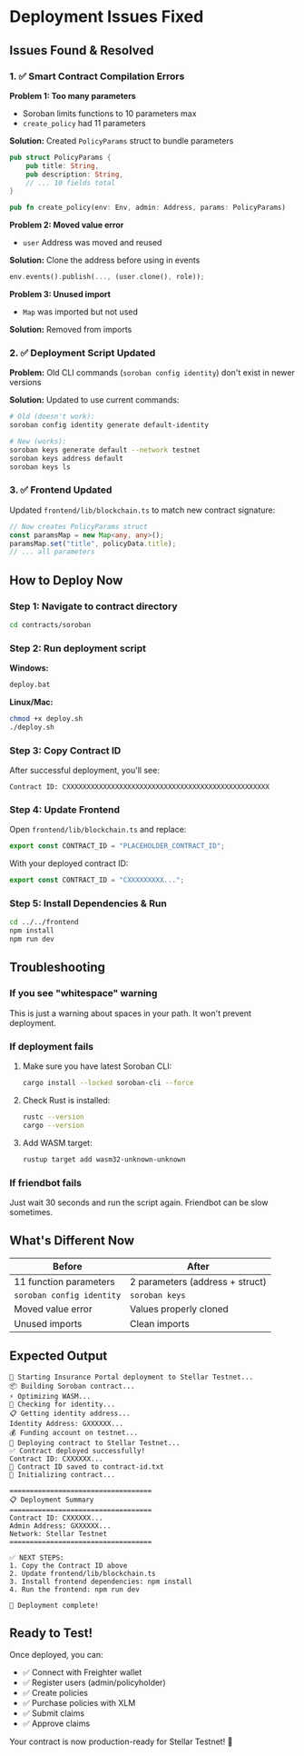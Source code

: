 # Deployment Issues Fixed

## Issues Found & Resolved

### 1. ✅ Smart Contract Compilation Errors

**Problem 1: Too many parameters**
- Soroban limits functions to 10 parameters max
- `create_policy` had 11 parameters

**Solution:** Created `PolicyParams` struct to bundle parameters
```rust
pub struct PolicyParams {
    pub title: String,
    pub description: String,
    // ... 10 fields total
}

pub fn create_policy(env: Env, admin: Address, params: PolicyParams)
```

**Problem 2: Moved value error**
- `user` Address was moved and reused

**Solution:** Clone the address before using in events
```rust
env.events().publish(..., (user.clone(), role));
```

**Problem 3: Unused import**
- `Map` was imported but not used

**Solution:** Removed from imports

### 2. ✅ Deployment Script Updated

**Problem:** Old CLI commands (`soroban config identity`) don't exist in newer versions

**Solution:** Updated to use current commands:
```bash
# Old (doesn't work):
soroban config identity generate default-identity

# New (works):
soroban keys generate default --network testnet
soroban keys address default
soroban keys ls
```

### 3. ✅ Frontend Updated

Updated `frontend/lib/blockchain.ts` to match new contract signature:
```typescript
// Now creates PolicyParams struct
const paramsMap = new Map<any, any>();
paramsMap.set("title", policyData.title);
// ... all parameters
```

## How to Deploy Now

### Step 1: Navigate to contract directory
```bash
cd contracts/soroban
```

### Step 2: Run deployment script

**Windows:**
```bash
deploy.bat
```

**Linux/Mac:**
```bash
chmod +x deploy.sh
./deploy.sh
```

### Step 3: Copy Contract ID
After successful deployment, you'll see:
```
Contract ID: CXXXXXXXXXXXXXXXXXXXXXXXXXXXXXXXXXXXXXXXXXXXXXXXXXX
```

### Step 4: Update Frontend
Open `frontend/lib/blockchain.ts` and replace:
```typescript
export const CONTRACT_ID = "PLACEHOLDER_CONTRACT_ID";
```

With your deployed contract ID:
```typescript
export const CONTRACT_ID = "CXXXXXXXXX...";
```

### Step 5: Install Dependencies & Run
```bash
cd ../../frontend
npm install
npm run dev
```

## Troubleshooting

### If you see "whitespace" warning
This is just a warning about spaces in your path. It won't prevent deployment.

### If deployment fails
1. Make sure you have latest Soroban CLI:
   ```bash
   cargo install --locked soroban-cli --force
   ```

2. Check Rust is installed:
   ```bash
   rustc --version
   cargo --version
   ```

3. Add WASM target:
   ```bash
   rustup target add wasm32-unknown-unknown
   ```

### If friendbot fails
Just wait 30 seconds and run the script again. Friendbot can be slow sometimes.

## What's Different Now

| Before | After |
|--------|-------|
| 11 function parameters | 2 parameters (address + struct) |
| `soroban config identity` | `soroban keys` |
| Moved value error | Values properly cloned |
| Unused imports | Clean imports |

## Expected Output

```
🚀 Starting Insurance Portal deployment to Stellar Testnet...
📦 Building Soroban contract...
⚡ Optimizing WASM...
🔑 Checking for identity...
📋 Getting identity address...
Identity Address: GXXXXXX...
💰 Funding account on testnet...
🚀 Deploying contract to Stellar Testnet...
✅ Contract deployed successfully!
Contract ID: CXXXXXX...
📝 Contract ID saved to contract-id.txt
🔧 Initializing contract...

===================================
📋 Deployment Summary
===================================
Contract ID: CXXXXXX...
Admin Address: GXXXXXX...
Network: Stellar Testnet
===================================

✅ NEXT STEPS:
1. Copy the Contract ID above
2. Update frontend/lib/blockchain.ts
3. Install frontend dependencies: npm install
4. Run the frontend: npm run dev

🎉 Deployment complete!
```

## Ready to Test!

Once deployed, you can:
- ✅ Connect with Freighter wallet
- ✅ Register users (admin/policyholder)
- ✅ Create policies
- ✅ Purchase policies with XLM
- ✅ Submit claims
- ✅ Approve claims

Your contract is now production-ready for Stellar Testnet! 🚀

